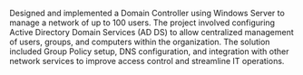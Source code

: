 Designed and implemented a Domain Controller using Windows Server to manage a network of up to 100 users. The project involved configuring Active Directory Domain Services (AD DS) to allow centralized management of users, groups, and computers within the organization. The solution included Group Policy setup, DNS configuration, and integration with other network services to improve access control and streamline IT operations.
